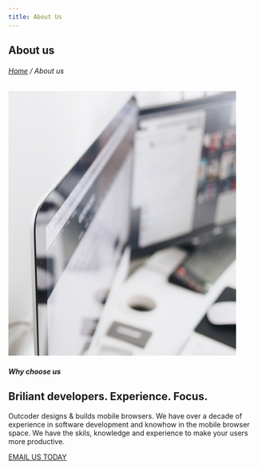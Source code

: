 ```yaml
---
title: About Us
---
```


<section id="inner-header" class="inner-header">
	<div class="container">
		<div class="row">
			<div class="col-lg-12">
				<div class="inner-header-txt-cont">
					<h2 class="text-left">About us</h2>
					<h6><a href="#" class="">Home</a> / About us</h6>
				</div>
			</div>
		</div>
	</div>
</section>
<section id="about-2" class="section-about-2">
	<div class="container">
		<div class="row">
			<div class="col-lg-6">
				<div class="about-2-img-cont"><img src="/images/about.jpg" class="img-responsive" alt=""></div>
			</div>
			<div class="col-lg-6">
				<div class="about-2-txt-cont section-padding wow fadeInRight">
					<h5 class="text-left">Why choose us</h5>
					<h2 class="text-left">Briliant developers. Experience. Focus.</h2>
					<p>Outcoder designs & builds mobile browsers. We have over a decade of experience in software development and knowhow in the mobile browser space. We have the skils, knowledge and experience to make your users more productive.</p>
					<a href="mailto:sales@outcoder.com" class="btn btn-black btn-xl" >EMAIL US TODAY</a> </div>
			</div>
		</div>
	</div>
</section>
<section id="counter-2" class="counter-2-cont">
</section>